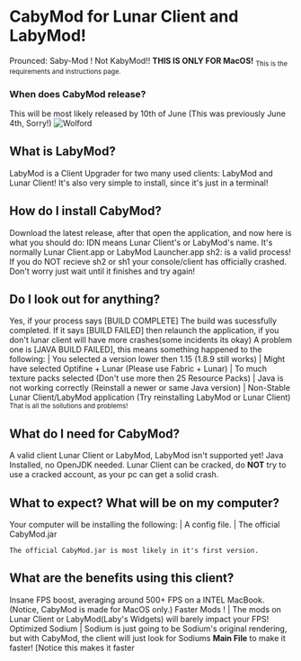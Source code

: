 # CabyMod for Lunar Client and LabyMod!
Prounced: Saby-Mod ! Not KabyMod!!
**THIS IS ONLY FOR MacOS!**
<sub> This is the requirements and instructions page. </sub>
### When does CabyMod release?
This will be most likely released by 10th of June (This was previously June 4th, Sorry!)
![Wolford](https://github.com/samxCoding/CabyMod/assets/100733048/59773eb9-74ef-4ba2-98a7-2ed1dacfe5b3)


## What is LabyMod?
LabyMod is a Client Upgrader for two many used clients: LabyMod and Lunar Client!
It's also very simple to install, since it's just in a terminal!

## How do I install CabyMod?
Download the latest release, after that open the application, and now here is what you should do:
IDN means Lunar Client's or LabyMod's name. It's normally Lunar Client.app or LabyMod Launcher.app
sh2: is a valid process!
If you do NOT recieve sh2 or sh1 your console/client has officially crashed. Don't worry just wait until it finishes and try again!
## Do I look out for anything?
Yes, if your process says [BUILD COMPLETE] The build was sucessfully completed.
If it says [BUILD FAILED] then relaunch the application, if you don't lunar client will have more crashes(some incidents its okay)
A problem one is [JAVA BUILD FAILED], this means something happened to the following:
  | You selected a version lower then 1.15 (1.8.9 still works)
  | Might have selected Optifine + Lunar (Please use Fabric + Lunar)
  | To much texture packs selected (Don't use more then 25 Resource Packs)
  | Java is not working correctly (Reinstall a newer or same Java version)
  | Non-Stable Lunar Client/LabyMod application (Try reinstalling LabyMod or Lunar Client)
<sup> That is all the sollutions and problems! </sup>

## What do I need for CabyMod?
A valid client 
Lunar Client or LabyMod,
LabyMod isn't supported yet!
Java Installed, no OpenJDK needed.
Lunar Client can be cracked, do **NOT** try to use a cracked account, as your pc can get a solid crash.

## What to expect? What will be on my computer?
Your computer will be installing the following:
| A config file.
| The official CabyMod.jar 
```
The official CabyMod.jar is most likely in it's first version.
```

## What are the benefits using this client?
Insane FPS boost, averaging around 500+ FPS on a INTEL MacBook. (Notice, CabyMod is made for MacOS only.)
Faster Mods ! | The mods on Lunar Client or LabyMod(Laby's Widgets) will barely impact your FPS!
Optimized Sodium | Sodium is just going to be Sodium's original rendering, but with CabyMod, the client will just look for Sodiums **Main File** to make it faster! [Notice this makes it faster

